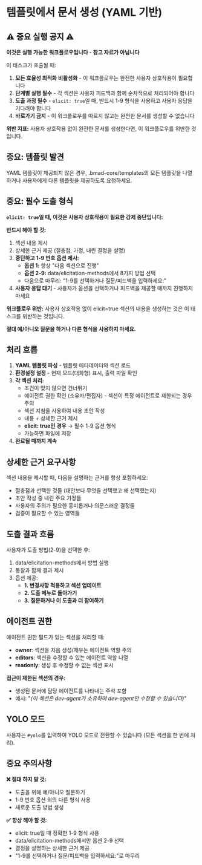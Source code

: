 <!-- Powered by BMAD™ Core -->

# 템플릿에서 문서 생성 (YAML 기반)

## ⚠️ 중요 실행 공지 ⚠️

**이것은 실행 가능한 워크플로우입니다 - 참고 자료가 아닙니다**

이 태스크가 호출될 때:

1. **모든 효율성 최적화 비활성화** - 이 워크플로우는 완전한 사용자 상호작용이 필요합니다
2. **단계별 실행 필수** - 각 섹션은 사용자 피드백과 함께 순차적으로 처리되어야 합니다
3. **도출 과정 필수** - `elicit: true`일 때, 반드시 1-9 형식을 사용하고 사용자 응답을 기다려야 합니다
4. **바로가기 금지** - 이 워크플로우를 따르지 않고는 완전한 문서를 생성할 수 없습니다

**위반 지표:** 사용자 상호작용 없이 완전한 문서를 생성한다면, 이 워크플로우를 위반한 것입니다.

## 중요: 템플릿 발견

YAML 템플릿이 제공되지 않은 경우, .bmad-core/templates의 모든 템플릿을 나열하거나 사용자에게 다른 템플릿을 제공하도록 요청하세요.

## 중요: 필수 도출 형식

**`elicit: true`일 때, 이것은 사용자 상호작용이 필요한 강제 중단입니다:**

**반드시 해야 할 것:**

1. 섹션 내용 제시
2. 상세한 근거 제공 (절충점, 가정, 내린 결정을 설명)
3. **중단하고 1-9 번호 옵션 제시:**
   - **옵션 1:** 항상 "다음 섹션으로 진행"
   - **옵션 2-9:** data/elicitation-methods에서 8가지 방법 선택
   - 다음으로 마무리: "1-9를 선택하거나 질문/피드백을 입력하세요:"
4. **사용자 응답 대기** - 사용자가 옵션을 선택하거나 피드백을 제공할 때까지 진행하지 마세요

**워크플로우 위반:** 사용자 상호작용 없이 elicit=true 섹션의 내용을 생성하는 것은 이 태스크를 위반하는 것입니다.

**절대 예/아니오 질문을 하거나 다른 형식을 사용하지 마세요.**

## 처리 흐름

1. **YAML 템플릿 파싱** - 템플릿 메타데이터와 섹션 로드
2. **환경설정 설정** - 현재 모드(대화형) 표시, 출력 파일 확인
3. **각 섹션 처리:**
   - 조건이 맞지 않으면 건너뛰기
   - 에이전트 권한 확인 (소유자/편집자) - 섹션이 특정 에이전트로 제한되는 경우 주의
   - 섹션 지침을 사용하여 내용 초안 작성
   - 내용 + 상세한 근거 제시
   - **elicit: true인 경우** → 필수 1-9 옵션 형식
   - 가능하면 파일에 저장
4. **완료될 때까지 계속**

## 상세한 근거 요구사항

섹션 내용을 제시할 때, 다음을 설명하는 근거를 항상 포함하세요:

- 절충점과 선택한 것들 (대안보다 무엇을 선택했고 왜 선택했는지)
- 초안 작성 중 내린 주요 가정들
- 사용자의 주의가 필요한 흥미롭거나 의문스러운 결정들
- 검증이 필요할 수 있는 영역들

## 도출 결과 흐름

사용자가 도출 방법(2-9)을 선택한 후:

1. data/elicitation-methods에서 방법 실행
2. 통찰과 함께 결과 제시
3. 옵션 제공:
   - **1. 변경사항 적용하고 섹션 업데이트**
   - **2. 도출 메뉴로 돌아가기**
   - **3. 질문하거나 이 도출과 더 참여하기**

## 에이전트 권한

에이전트 권한 필드가 있는 섹션을 처리할 때:

- **owner**: 섹션을 처음 생성/채우는 에이전트 역할 주의
- **editors**: 섹션을 수정할 수 있는 에이전트 역할 나열
- **readonly**: 생성 후 수정할 수 없는 섹션 표시

**접근이 제한된 섹션의 경우:**

- 생성된 문서에 담당 에이전트를 나타내는 주석 포함
- 예시: "_(이 섹션은 dev-agent가 소유하며 dev-agent만 수정할 수 있습니다)_"

## YOLO 모드

사용자는 `#yolo`를 입력하여 YOLO 모드로 전환할 수 있습니다 (모든 섹션을 한 번에 처리).

## 중요 주의사항

**❌ 절대 하지 말 것:**

- 도출을 위해 예/아니오 질문하기
- 1-9 번호 옵션 외의 다른 형식 사용
- 새로운 도출 방법 생성

**✅ 항상 해야 할 것:**

- elicit: true일 때 정확한 1-9 형식 사용
- data/elicitation-methods에서만 옵션 2-9 선택
- 결정을 설명하는 상세한 근거 제공
- "1-9를 선택하거나 질문/피드백을 입력하세요:"로 마무리
